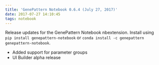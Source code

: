 ```yaml
---
title: 'GenePattern Notebook 0.6.4 (July 27, 2017)'
date: 2017-07-27 14:10:45
tags: notebook
---
```


Release updates for the GenePattern Notebook nbextension. Install using ``pip install genepattern-notebook`` or ``conda install -c genepattern genepattern-notebook``. 

- Added support for parameter groups
- UI Builder alpha release